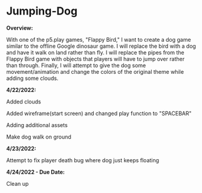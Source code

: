 # Jumping-Dog
**Overview:**

With one of the p5.play games, "Flappy Bird," I want to create a dog game similar to the offline Google dinosaur game. I will replace the bird with a dog and have it walk on land rather than fly. I will replace the pipes from the Flappy Bird game with objects that players will have to jump over rather than through. Finally, I will attempt to give the dog some movement/animation and change the colors of the original theme while adding some clouds.

**4/22/2022:**

Added clouds

Added wireframe(start screen) and changed play function to "SPACEBAR"

Adding additional assets

Make dog walk on ground

**4/23/2022:**

Attempt to fix player death bug where dog just keeps floating

**4/24/2022 - Due Date:**

Clean up
